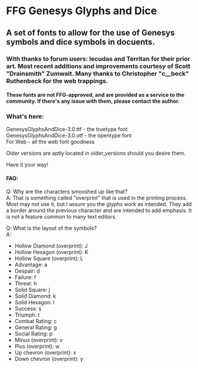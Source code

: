 # FFG Genesys Glyphs and Dice
## A set of fonts to allow for the use of Genesys symbols and dice symbols in docuents.

### With thanks to forum users: lecudas and Territan for their prior art.  Most recent additions and improvements courtesy of Scott "Drainsmith" Zumwalt.  Many thanks to Christopher "c__beck" Ruthenbeck for the web trappings.   
#### These fonts are not FFG-approved, and are provided as a service to the community.  If there's any issue with them, please contact the author.

### What's here:

GenesysGlyphsAndDice-3.0.ttf - the truetype font  
GenesysGlyphsAndDice-3.0.otf - the opentype font  
For Web - all the web font goodness

Older versions are aptly located in older_versions should you desire them.

Have it your way!

#### FAQ:

Q: Why are the characters smooshed up like that?  
A: That is something called "overprint" that is used in the printing process.  Most may not use it, but I assure you the glyphs work as intended.  They add a border around the previous character and are intended to add emphasis.  It is not a feature common to many text editors.

Q: What is the layout of the symbols?  
A:  
  * Hollow Diamond (overprint): J
  * Hollow Hexagon (overprint): K
  * Hollow Square (overprint): L
  * Advantage: a
  * Despair: d
  * Failure: f
  * Threat: h
  * Solid Square: j
  * Solid Diamond: k
  * Solid Hexagon: l
  * Success: s
  * Triumph: t
  * Combat Rating: c
  * General Rating: g
  * Social Rating: p
  * Minus (overprint): v
  * Plus (overprint): w
  * Up chevron (overprint): x
  * Down chevron (overprint): y

